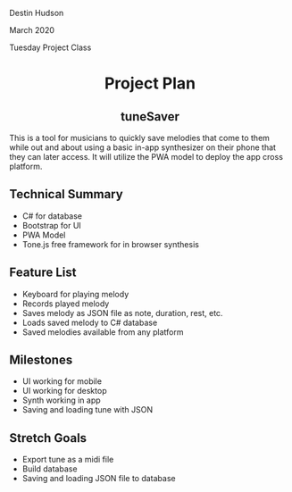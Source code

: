 <p>Destin Hudson</p>
<p>March 2020</p>
<p>Tuesday Project Class</p>

<h1 align="center">Project Plan</h1>
<h2 align="center">tuneSaver</h2>
This is a tool for musicians to quickly save melodies that come to them while out and about using a basic in-app synthesizer on their phone that they can later access. It will utilize the PWA model to deploy the app cross platform.

<h2>Technical Summary</h2>
<ul>
 <li>C# for database</li>
 <li>Bootstrap for UI</li>
 <li>PWA Model</li>
 <li>Tone.js free framework for in browser synthesis</li>
</ul>

<h2>Feature List</h2>
<ul>
 <li>Keyboard for playing melody</li>
 <li>Records played melody</li>
 <li>Saves melody as JSON file as note, duration, rest, etc.</li>
 <li>Loads saved melody to C# database</li>
 <li>Saved melodies available from any platform</li>
</ul>

<h2>Milestones</h2>
<ul>
 <li>UI working for mobile</li>
 <li>UI working for desktop</li>
 <li>Synth working in app</li>
 <li>Saving and loading tune with JSON</li>
</ul>

<h2>Stretch Goals</h2>
<ul>
 <li>Export tune as a midi file</li>
 <li>Build database</li>
 <li>Saving and loading JSON file to database</li>
</ul>
